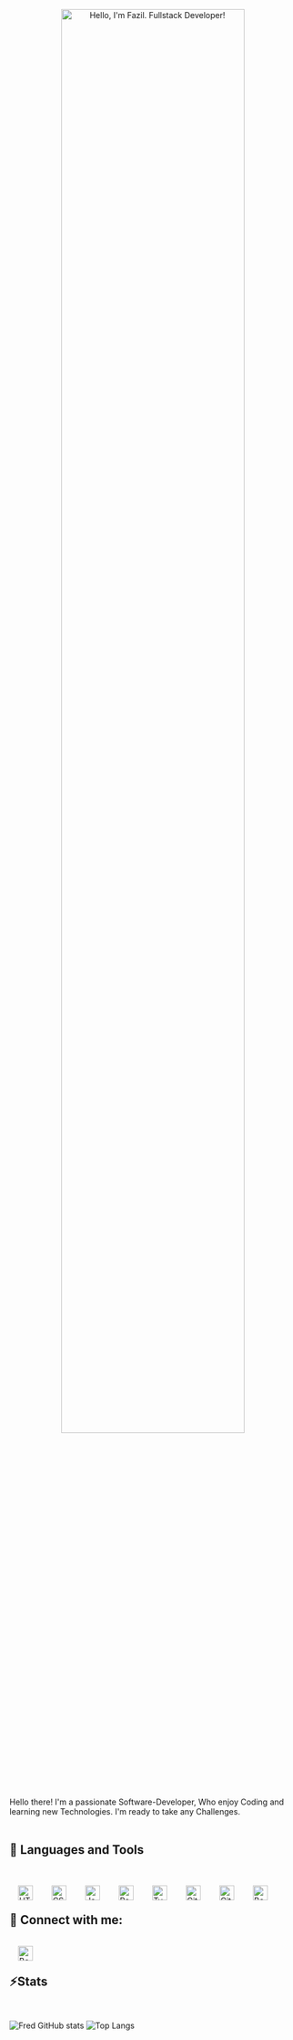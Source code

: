 <p align="center"><a href="#"><img width="80%" alt="Hello, I'm Fazil. Fullstack Developer!" src="./assets/header.png" /></a></p>

Hello there! I'm a passionate Software-Developer, Who enjoy Coding and learning new Technologies. I'm ready to take any Challenges.
<br />
<br />



<h2>🧰 Languages and Tools</h2>
<br/>
<img align="left" alt="HTML" width="26px" style="padding:15px;" src="https://cdn.jsdelivr.net/gh/devicons/devicon/icons/html5/html5-plain.svg" />
<img align="left" alt="CSS" width="26px" style="padding:15px;" src="https://cdn.jsdelivr.net/gh/devicons/devicon/icons/css3/css3-plain.svg" />
<img align="left" alt="JavaScript" width="26px" style="padding:15px;" src="https://cdn.jsdelivr.net/gh/devicons/devicon/icons/javascript/javascript-plain.svg" />
<img align="left" alt="React" width="26px" style="padding:15px;" src="https://cdn.jsdelivr.net/gh/devicons/devicon/icons/react/react-original.svg" />
<img align="left" alt="TypeScript" width="26px" style="padding:15px;" src="https://cdn.jsdelivr.net/gh/devicons/devicon/icons/django/django-plain.svg" />
<img align="left" alt="Git" width="26px" style="padding:15px;" src="https://cdn.jsdelivr.net/gh/devicons/devicon/icons/git/git-original.svg" />
<img align="left" alt="GitHub" width="26px" style="padding:15px;" src="https://cdn.jsdelivr.net/gh/devicons/devicon/icons/github/github-original.svg" />
<img align="left" alt="Bootstrap" width="26px" style="padding:15px;" src="https://cdn.jsdelivr.net/gh/devicons/devicon/icons/bootstrap/bootstrap-plain.svg" />
<br />
<br />

<h2>🌴 Connect with me:</h2>
<a href='https://www.linkedin.com/in/fazil-thekkan01'><img align="left" alt="Bootstrap" width="26px" style="padding:15px;" src="https://cdn.jsdelivr.net/gh/devicons/devicon/icons/linkedin/linkedin-original.svg" /></a>

<br />
<br />

<h2>⚡Stats</h2>
<br/>

![Fred GitHub stats](https://github-readme-stats.vercel.app/api?username=fazilcodes&show_icons=true&theme=vision-friendly-dark&hide_border=true)
![Top Langs](https://github-readme-stats.vercel.app/api/top-langs/?username=fazilcodes&hide=html&layout=compact&langs_count=4&theme=vision-friendly-dark&hide_border=true)
